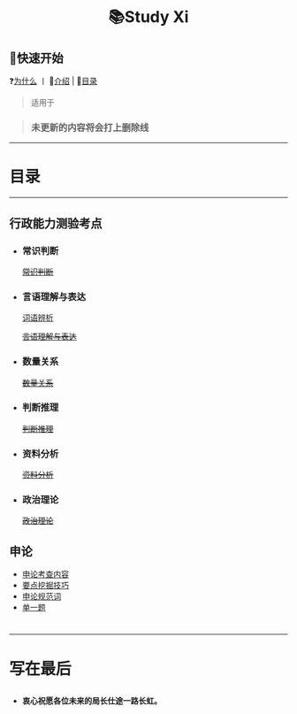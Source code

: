 # <p align="center">📚Study Xi</p>
## 🤝快速开始
❓[为什么]() 丨 📃[介绍]( ) | 📇[目录]()
>适用于

>### 未更新的内容将会打上删除线

---

# 目录

---

## 行政能力测验考点
* ### 常识判断
  [~~常识判断~~](Study-Xi/常识判断/常识判断.md)
* ### 言语理解与表达
  [词语辨析](Study-Xi/言语理解与表达/词语辨析.md)
  
  [~~言语理解与表达~~](Study-Xi/言语理解与表达/言语理解与表达.md)
* ### 数量关系
  [~~数量关系~~](Study-Xi/数量关系/数量关系.md)
* ### 判断推理
  [~~判断推理~~](Study-Xi/判断推理/判断推理.md)
* ### 资料分析
  [~~资料分析~~](Study-Xi/资料分析/资料分析.md)
* ### 政治理论
  [~~政治理论~~](Study-Xi/政治理论/政治理论.md)

## 申论
* [申论考查内容](Study-Xi/申论/申论能力考察.md)
* [要点挖掘技巧](Study-Xi/申论/申论要点挖掘技巧.md)
* [申论规范词](Study-Xi/申论/申论规范词.md)
* [单一题](Study-Xi/申论/申论考点/单一题.md)


#
---
# 写在最后


























##  
* **衷心祝愿各位未来的局长仕途一路长虹。**